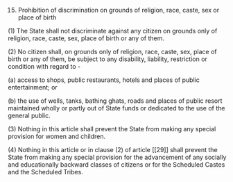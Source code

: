 15. Prohibition of discrimination on grounds of religion, race, caste, sex or place of birth

(1) The State shall not discriminate against any citizen on grounds only of religion, race, caste, sex, place of birth or any of them.

(2) No citizen shall, on grounds only of religion, race, caste, sex, place of birth or any of them, be subject to any disability, liability, restriction or condition with regard to -

(a) access to shops, public restaurants, hotels and places of public entertainment; or

(b) the use of wells, tanks, bathing ghats, roads and places of public resort maintained wholly or partly out of State funds or dedicated to the use of the general public.

(3) Nothing in this article shall prevent the State from making any special provision for women and children.

(4) Nothing in this article or in clause (2) of article [[29]]  shall prevent the State from making any special provision for the advancement of any socially and educationally backward classes of citizens or for the Scheduled Castes and the Scheduled Tribes.

